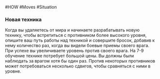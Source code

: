 #HOW  #Moves #Situation 

### Новая техника  
Когда вы удаляетесь от мира и начинаете разрабатывать  новую технику, чтобы встретиться с противником более  высокого уровня, опишите ваш путь работы над  техникой и совершите бросок, добавив к нему  количество раз, когда вы видели боевые приемы своего  врага. При успехе вы увеличиваете уровень против своего  врага. На 7-9 обучение технике потребует большой цены.  Вы должны были наблюдать за врагом хотя бы один раз.  Против некоторых противников может потребоваться  несколько сдвигов, чтобы сравняться с ними в уровне.
